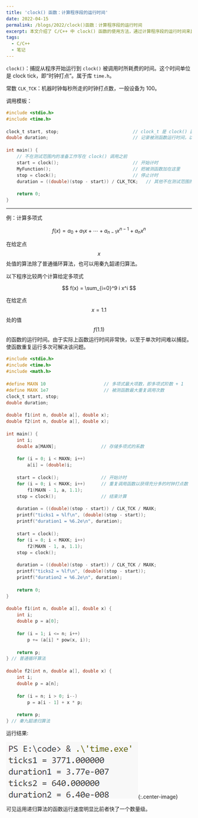 ```yaml
---
title: 'clock() 函数：计算程序段的运行时间'
date: 2022-04-15
permalink: /blogs/2022/clock()函数：计算程序段的运行时间
excerpt: 本文介绍了 C/C++ 中 clock() 函数的使用方法，通过计算程序段的运行时间来比较两种多项式求值算法的效率。文章详细讲解了 clock() 的基本用法和模板，并通过实际案例进行对比分析。
tags:
  - C/C++
  - 笔记
---
```


`clock()`：捕捉从程序开始运行到 `clock()` 被调用时所耗费的时间。这个时间单位是 clock tick，即“时钟打点”。属于库 `time.h`。

常数 `CLK_TCK`：机器时钟每秒所走的时钟打点数，一般设备为 100。

调用模板：

```c
#include <stdio.h>
#include <time.h>

clock_t start, stop;                            // clock_t 是 clock() 函数返回的变量类型
double duration;                                // 记录被测函数运行时间，以秒为单位

int main() {
    // 不在测试范围内的准备工作写在 clock() 调用之前
    start = clock();                            // 开始计时
    MyFunction();                               // 把被测函数加在这里
    stop = clock();                             // 停止计时
    duration = ((double)(stop - start)) / CLK_TCK;   // 其他不在测试范围的处理写在后面，例如输出 duration 的值

    return 0;
}
```

---

例：计算多项式

$$
f(x) = a_0+a_1x+\cdots+a_{n-1}x^{n-1}+a_nx^n
$$

在给定点 $$x$$ 处值的算法除了普通循环算法，也可以用秦九韶递归算法。

以下程序比较两个计算给定多项式

$$
f(x) = \sum_{i=0}^9 i x^i
$$

在给定点 $$x=1.1$$ 处的值 $$f(1.1)$$ 的函数的运行时间。由于实际上函数运行时间非常快，以至于单次时间难以捕捉。使函数重复运行多次可解决该问题。

```c
#include <stdio.h>
#include <time.h>
#include <math.h>

#define MAXN 10                      // 多项式最大项数，即多项式阶数 + 1
#define MAXK 1e7                     // 被测函数最大重复调用次数
clock_t start, stop;
double duration;

double f1(int n, double a[], double x);
double f2(int n, double a[], double x);

int main() {
    int i;
    double a[MAXN];                 // 存储多项式的系数

    for (i = 0; i < MAXN; i++)
        a[i] = (double)i;

    start = clock();                // 开始计时
    for (i = 0; i < MAXK; i++)      // 重复调用函数以获得充分多的时钟打点数
        f1(MAXN - 1, a, 1.1);
    stop = clock();                 // 结束计算

    duration = ((double)(stop - start)) / CLK_TCK / MAXK;
    printf("ticks1 = %lf\n", (double)(stop - start));
    printf("duration1 = %6.2e\n", duration);

    start = clock();
    for (i = 0; i < MAXK; i++)
        f2(MAXN - 1, a, 1.1);
    stop = clock();

    duration = ((double)(stop - start)) / CLK_TCK / MAXK;
    printf("ticks2 = %lf\n", (double)(stop - start));
    printf("duration2 = %6.2e\n", duration);

    return 0;
}

double f1(int n, double a[], double x) {
    int i;
    double p = a[0];

    for (i = 1; i <= n; i++)
        p += (a[i] * pow(x, i));

    return p;
} // 普通循环算法

double f2(int n, double a[], double x) {
    int i;
    double p = a[n];

    for (i = n; i > 0; i--)
        p = a[i - 1] + x * p;

    return p;
} // 秦九韶递归算法
```

运行结果:

![time](/images/blogs/time.png){:.center-image}

可见运用递归算法的函数运行速度明显比前者快了一个数量级。
